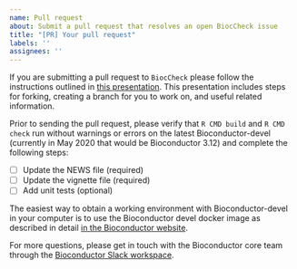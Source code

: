 ```yaml
---
name: Pull request
about: Submit a pull request that resolves an open BiocCheck issue
title: "[PR] Your pull request"
labels: ''
assignees: ''
---
```


If you are submitting a pull request to `BiocCheck` please follow the instructions outlined in [this presentation](https://docs.google.com/presentation/d/1DkN2WVPOMVGqUtlSSrWbx6IMjtGP_cEHoE3nfOEnD68/edit#slide=id.p). This presentation includes steps for forking, creating a branch for you to work on, and useful related information.

Prior to sending the pull request, please verify that `R CMD build` and `R CMD check` run without warnings or errors on the latest Bioconductor-devel (currently in May 2020 that would be Bioconductor 3.12) and complete the following steps:

* [ ] Update the NEWS file (required)
* [ ] Update the vignette file (required)
* [ ] Add unit tests (optional)

The easiest way to obtain a working environment with Bioconductor-devel in your computer is to use the Bioconductor devel docker image as described in detail [in the Bioconductor website](https://www.bioconductor.org/help/docker/).

For more questions, please get in touch with the Bioconductor core team through the [Bioconductor Slack workspace](https://bioc-community.herokuapp.com/).
